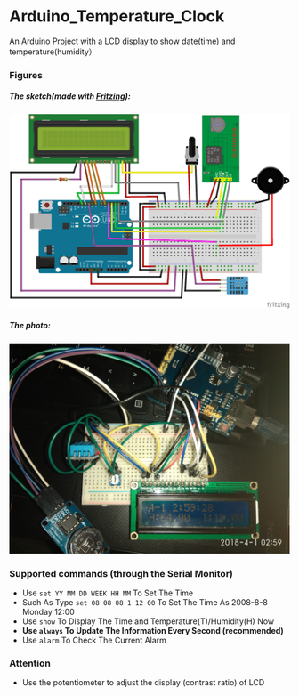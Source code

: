 # Arduino_Temperature_Clock
An Arduino Project with a LCD display to show date(time) and temperature(humidity）

### Figures
##### The sketch(made with [Fritzing](http://fritzing.org/home/)):
![sketch made with Fritzing](https://github.com/rollingstarky/Arduino_Temperature_Clock/blob/master/images/DS1302.png)
##### The photo:
![photo](https://github.com/rollingstarky/Arduino_Temperature_Clock/blob/master/images/DS1302.jpg)

### Supported commands (through the Serial Monitor)
* Use ``set YY MM DD WEEK HH MM`` To Set The Time
* Such As Type ``set 08 08 08 1 12 00`` To Set The Time As 2008-8-8 Monday 12:00
* Use ``show`` To Display The Time and Temperature(T)/Humidity(H) Now
* **Use ``always`` To Update The Information Every Second (recommended)**
* Use ``alarm`` To Check The Current Alarm

### Attention
* Use the potentiometer to adjust the display (contrast ratio) of LCD